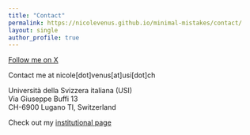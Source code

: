 ```yaml
---
title: "Contact"
permalink: https://nicolevenus.github.io/minimal-mistakes/contact/
layout: single
author_profile: true
---
```


[Follow me on X](https://twitter.com/nemo18383912600)

Contact me at nicole[dot]venus[at]usi[dot]ch

Università della Svizzera italiana (USI) <br>
Via Giuseppe Buffi 13 <br>
CH-6900 Lugano TI, Switzerland <br>

Check out my [institutional page](https://search.usi.ch/en/people/61d134707784d938a07ec3bc2493e0d6/venus-nicole)
